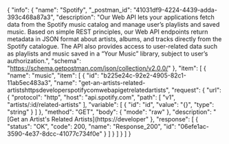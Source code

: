 {
  "info": {
    "name": "Spotify",
    "_postman_id": "41031df9-4224-4439-adda-393c468a87a3",
    "description": "Our Web API lets your applications fetch data from the Spotify music catalog and manage user&rsquo;s playlists and saved music. Based on simple REST principles, our Web API endpoints return metadata in JSON format about artists, albums, and tracks directly from the Spotify catalogue. The API also provides access to user-related data such as playlists and music saved in a &ldquo;Your Music&rdquo; library, subject to user&rsquo;s authorization.",
    "schema": "https://schema.getpostman.com/json/collection/v2.0.0/"
  },
  "item": [
    {
      "name": "music",
      "item": [
        {
          "id": "b225e24c-92e2-4905-82c1-11ab5ec483a3",
          "name": "get-an-artists-related-artistshttpsdeveloperspotifycomwebapigetrelatedartists",
          "request": {
            "url": {
              "protocol": "http",
              "host": "api.spotify.com",
              "path": [
                "v1",
                "artists/:id/related-artists"
              ],
              "variable": [
                {
                  "id": "id",
                  "value": "{}",
                  "type": "string"
                }
              ]
            },
            "method": "GET",
            "body": {
              "mode": "raw"
            },
            "description": "[Get an Artist's Related Artists](https://developer"
          },
          "response": [
            {
              "status": "OK",
              "code": 200,
              "name": "Response_200",
              "id": "06efe1ac-3590-4e37-8dcc-41077c734f0e"
            }
          ]
        }
      ]
    }
  ]
}